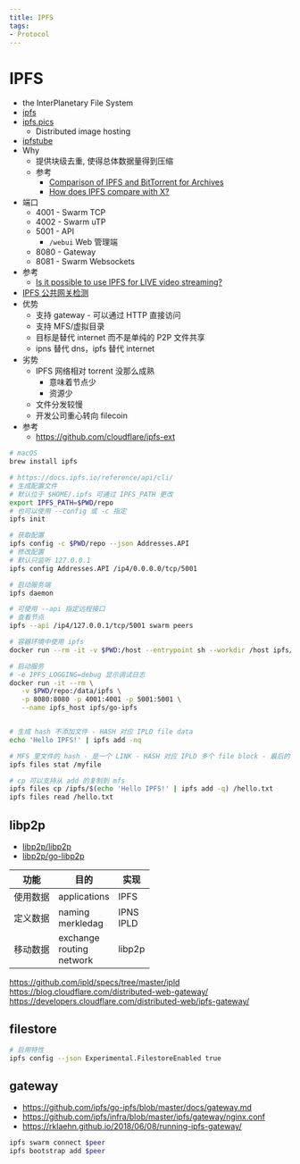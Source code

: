 ```yaml
---
title: IPFS
tags:
- Protocol
---
```


# IPFS

- the InterPlanetary File System
- [ipfs](https://github.com/ipfs)
- [ipfs.pics](https://github.com/ipfspics/ipfspics-server)
  - Distributed image hosting
- [ipfstube](https://github.com/download13/ipfstube)
- Why
  - 提供块级去重, 使得总体数据量得到压缩
  - 参考
    - [Comparison of IPFS and BitTorrent for Archives](https://github.com/ipfs/notes/issues/208)
    - [How does IPFS compare with X?](https://discuss.ipfs.io/t/how-does-ipfs-compare-with-x/465)
- 端口
  - 4001 - Swarm TCP
  - 4002 - Swarm uTP
  - 5001 - API
    - `/webui` Web 管理端
  - 8080 - Gateway
  - 8081 - Swarm Websockets
- 参考
  - [Is it possible to use IPFS for LIVE video streaming?](https://discuss.ipfs.io/t/is-it-possible-to-use-ipfs-for-live-video-streaming/1115)
- [IPFS 公共网关检测](https://apis.wener.me/ipfs/gateway/checker)
- 优势
  - 支持 gateway - 可以通过 HTTP 直接访问
  - 支持 MFS/虚拟目录
  - 目标是替代 internet 而不是单纯的 P2P 文件共享
  - ipns 替代 dns，ipfs 替代 internet
- 劣势
  - IPFS 网络相对 torrent 没那么成熟
    - 意味着节点少
    - 资源少
  - 文件分发较慢
  - 开发公司重心转向 filecoin
- 参考
  - https://github.com/cloudflare/ipfs-ext

```bash
# macOS
brew install ipfs

# https://docs.ipfs.io/reference/api/cli/
# 生成配置文件
# 默认位于 $HOME/.ipfs 可通过 IPFS_PATH 更改
export IPFS_PATH=$PWD/repo
# 也可以使用 --config 或 -c 指定
ipfs init

# 获取配置
ipfs config -c $PWD/repo --json Addresses.API
# 修改配置
# 默认只监听 127.0.0.1
ipfs config Addresses.API /ip4/0.0.0.0/tcp/5001

# 启动服务端
ipfs daemon

# 可使用 --api 指定远程接口
# 查看节点
ipfs --api /ip4/127.0.0.1/tcp/5001 swarm peers

# 容器环境中使用 ipfs
docker run --rm -it -v $PWD:/host --entrypoint sh --workdir /host ipfs/go-ipfs

# 启动服务
# -e IPFS_LOGGING=debug 显示调试日志
docker run -it --rm \
   -v $PWD/repo:/data/ipfs \
   -p 8080:8080 -p 4001:4001 -p 5001:5001 \
   --name ipfs_host ipfs/go-ipfs


# 生成 hash 不添加文件 - HASH 对应 IPLD file data
echo 'Hello IPFS!' | ipfs add -nq

# MFS 里文件的 hash - 是一个 LINK - HASH 对应 IPLD 多个 file block - 最后的一个 block 对应 raw 数据 - 相同数据但不同 hsah
ipfs files stat /myfile

# cp 可以支持从 add 的复制到 mfs
ipfs files cp /ipfs/$(echo 'Hello IPFS!' | ipfs add -q) /hello.txt
ipfs files read /hello.txt
```

## libp2p

- [libp2p/libp2p](https://github.com/libp2p/libp2p)
- [libp2p/go-libp2p](https://github.com/libp2p/go-libp2p)

| 功能     | 目的                             | 实现          |
| -------- | -------------------------------- | ------------- |
| 使用数据 | applications                     | IPFS          |
| 定义数据 | naming<br/>merkledag             | IPNS<br/>IPLD |
| 移动数据 | exchange<br/>routing<br/>network | libp2p        |

https://github.com/ipld/specs/tree/master/ipld
https://blog.cloudflare.com/distributed-web-gateway/
https://developers.cloudflare.com/distributed-web/ipfs-gateway/

## filestore

```bash
# 启用特性
ipfs config --json Experimental.FilestoreEnabled true
```

## gateway

- https://github.com/ipfs/go-ipfs/blob/master/docs/gateway.md
- https://github.com/ipfs/infra/blob/master/ipfs/gateway/nginx.conf
- https://rklaehn.github.io/2018/06/08/running-ipfs-gateway/

```bash
ipfs swarm connect $peer
ipfs bootstrap add $peer
```
